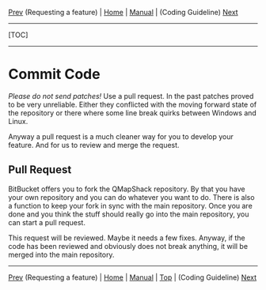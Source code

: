 [Prev](RequestFeatures) (Requesting a feature) | [Home](Home) | [Manual](DocMain) | (Coding Guideline) [Next](DeveloperCodingGuideline)
- - -
[TOC]
- - -

# Commit Code #

*Please do not send patches!* Use a pull request. In the past patches proved to be very unreliable. Either they conflicted with the moving forward state of the repository or there where some line break quirks between Windows and Linux. 

Anyway a pull request is a much cleaner way for you to develop your feature. And for us to review and merge the request.

## Pull Request

BitBucket offers you to fork the QMapShack repository. By that you have your own repository and you can do whatever you want to do. There is also a function to keep your fork in sync with the main repository. Once you are done and you think the stuff should really go into the main repository, you can start a pull request. 

This request will be reviewed. Maybe it needs a few fixes. Anyway, if the code has been reviewed and obviously does not break anything, it will be merged into the main repository. 

- - -
[Prev](RequestFeatures) (Requesting a feature) | [Home](Home) | [Manual](DocMain) | [Top](#) | (Coding Guideline) [Next](DeveloperCodingGuideline)
